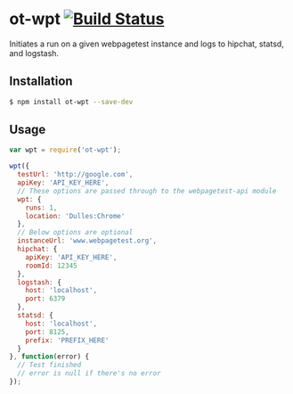 # ot-wpt [![Build Status](https://travis-ci.org/opentable/ot-wpt.svg?branch=master)](https://travis-ci.org/opentable/ot-wpt)
Initiates a run on a given webpagetest instance and logs to hipchat, statsd, and logstash.

## Installation

```bash
$ npm install ot-wpt --save-dev
```

## Usage

```js
var wpt = require('ot-wpt');

wpt({
  testUrl: 'http://google.com',
  apiKey: 'API_KEY_HERE',
  // These options are passed through to the webpagetest-api module
  wpt: {
    runs: 1,
    location: 'Dulles:Chrome'
  },
  // Below options are optional
  instanceUrl: 'www.webpagetest.org',
  hipchat: {
    apiKey: 'API_KEY_HERE',
    roomId: 12345
  },
  logstash: {
    host: 'localhost',
    port: 6379
  },
  statsd: {
    host: 'localhost',
    port: 8125,
    prefix: 'PREFIX_HERE'
  }
}, function(error) {
  // Test finished
  // error is null if there's no error
});
```
